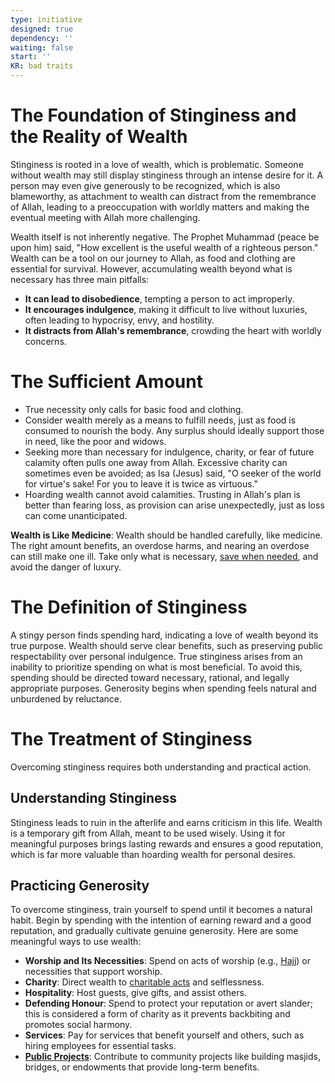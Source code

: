 ```yaml
---
type: initiative
designed: true
dependency: ''
waiting: false
start: ''
KR: bad traits
---
```


# The Foundation of Stinginess and the Reality of Wealth

Stinginess is rooted in a love of wealth, which is problematic. Someone without wealth may still display stinginess through an intense desire for it. A person may even give generously to be recognized, which is also blameworthy, as attachment to wealth can distract from the remembrance of Allah, leading to a preoccupation with worldly matters and making the eventual meeting with Allah more challenging.

Wealth itself is not inherently negative. The Prophet Muhammad (peace be upon him) said, "How excellent is the useful wealth of a righteous person." Wealth can be a tool on our journey to Allah, as food and clothing are essential for survival. However, accumulating wealth beyond what is necessary has three main pitfalls:

* **It can lead to disobedience**, tempting a person to act improperly.
* **It encourages indulgence**, making it difficult to live without luxuries, often leading to hypocrisy, envy, and hostility.
* **It distracts from Allah's remembrance**, crowding the heart with worldly concerns.

# The Sufficient Amount

* True necessity only calls for basic food and clothing.
* Consider wealth merely as a means to fulfill needs, just as food is consumed to nourish the body. Any surplus should ideally support those in need, like the poor and widows.
* Seeking more than necessary for indulgence, charity, or fear of future calamity often pulls one away from Allah. Excessive charity can sometimes even be avoided; as Isa (Jesus) said, "O seeker of the world for virtue's sake! For you to leave it is twice as virtuous."
* Hoarding wealth cannot avoid calamities. Trusting in Allah's plan is better than fearing loss, as provision can arise unexpectedly, just as loss can come unanticipated.

**Wealth is Like Medicine**: Wealth should be handled carefully, like medicine. The right amount benefits, an overdose harms, and nearing an overdose can still make one ill. Take only what is necessary, [save when needed](docs/sidebar1/Processes/Withhold%20wealth%20when%20needed.md), and avoid the danger of luxury.

# The Definition of Stinginess

A stingy person finds spending hard, indicating a love of wealth beyond its true purpose. Wealth should serve clear benefits, such as preserving public respectability over personal indulgence. True stinginess arises from an inability to prioritize spending on what is most beneficial. To avoid this, spending should be directed toward necessary, rational, and legally appropriate purposes. Generosity begins when spending feels natural and unburdened by reluctance.

# The Treatment of Stinginess

Overcoming stinginess requires both understanding and practical action.

## Understanding Stinginess

Stinginess leads to ruin in the afterlife and earns criticism in this life. Wealth is a temporary gift from Allah, meant to be used wisely. Using it for meaningful purposes brings lasting rewards and ensures a good reputation, which is far more valuable than hoarding wealth for personal desires.

## Practicing Generosity

To overcome stinginess, train yourself to spend until it becomes a natural habit. Begin by spending with the intention of earning reward and a good reputation, and gradually cultivate genuine generosity. Here are some meaningful ways to use wealth:

* **Worship and Its Necessities**: Spend on acts of worship (e.g., [Hajj](docs/sidebar1/Initiatives/worship/Hajj.md)) or necessities that support worship.
* **Charity**: Direct wealth to [charitable acts](docs/sidebar1/Initiatives/worship/Zakat%20and%20charity%20and%20selflessness.md) and selflessness.
* **Hospitality**: Host guests, give gifts, and assist others.
* **Defending Honour**: Spend to protect your reputation or avert slander; this is considered a form of charity as it prevents backbiting and promotes social harmony.
* **Services**: Pay for services that benefit yourself and others, such as hiring employees for essential tasks.
* **[Public Projects](docs/sidebar1/Processes/Create%20source%20of%20continuous%20charity.md)**: Contribute to community projects like building masjids, bridges, or endowments that provide long-term benefits.